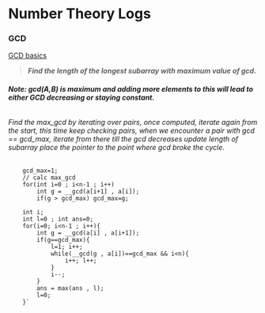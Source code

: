 # Number Theory Logs

### GCD
[GCD basics ](https://codeforces.com/gym/283180)




>***Find the length of the longest subarray with maximum value of gcd.***

###### **Note: gcd(A,B) is maximum and adding more elements to this will lead to either GCD decreasing or staying constant.**
######  Find the max_gcd by iterating over pairs, once computed, iterate again from the start, this time keep checking pairs, when we encounter a pair with gcd == gcd_max, iterate from there till the gcd decreases update length of subarray place the pointer to the point where gcd broke the cycle.
		gcd_max=1;
		// calc max_gcd
		for(int i=0 ; i<n-1 ; i++)
			int g = __gcd(a[i+1] , a[i]);
			if(g > gcd_max) gcd_max=g;
			
		int i;
		int l=0 ; int ans=0;
		for(i=0; i<n-1 ; i++){
			int g = __gcd(a[i] , a[i+1]);
			if(g==gcd_max){
				l=1; i++;
				while(__gcd(g , a[i])==gcd_max && i<n){
					i++; l++;
				}
				i--;
			}
			ans = max(ans , l);
			l=0;
		}` 

